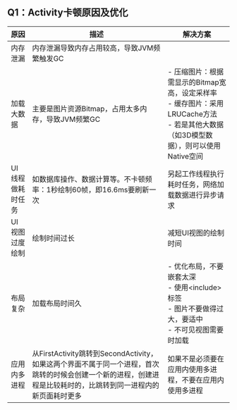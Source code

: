 ## Q1：Activity卡顿原因及优化

| 原因             | 描述                                                         | 解决方案                                                     |
| ---------------- | ------------------------------------------------------------ | ------------------------------------------------------------ |
| 内存泄漏         | 内存泄漏导致内存占用较高，导致JVM频繁触发GC                  |                                                              |
| 加载大数据       | 主要是图片资源Bitmap，占用太多内存，导致JVM频繁GC            | - 压缩图片：根据需显示的Bitmap宽高，设定采样率<br />- 缓存图片：采用LRUCache方法<br />- 若是其他大数据（如3D模型数据），则可以使用Native空间 |
| UI线程做耗时任务 | 如数据库操作、数据计算等。不卡顿频率：1秒绘制60帧，即16.6ms要刷新一次 | 另起工作线程执行耗时任务，网络加载数据进行异步请求 |
| UI视图过度绘制   | 绘制时间过长                                                 | 减短UI视图的绘制时间                                         |
| 布局复杂         | 加载布局时间久                                               | - 优化布局，不要嵌套太深<br />- 使用\<include>标签<br />- 图片不要做得过大，要适中<br />- 不可见视图需要时加载 |
| 应用内多进程     | 从FirstActivity跳转到SecondActivity，如果这两个界面不属于同一个进程，首次跳转的时候会创建一个新的进程，创建进程是比较耗时的，比跳转到同一进程内的新页面耗时更多 | 如果不是必须要在应用内使用多进程，不要在应用内使用多进程     |

